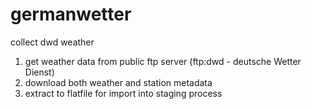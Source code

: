 # germanwetter
collect dwd weather


1. get weather data from public ftp server (ftp:dwd - deutsche Wetter Dienst)
2. download both weather and station metadata
3. extract to flatfile for import into staging process
